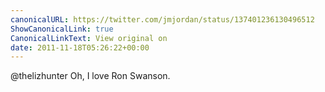 ```yaml
---
canonicalURL: https://twitter.com/jmjordan/status/137401236130496512
ShowCanonicalLink: true
CanonicalLinkText: View original on
date: 2011-11-18T05:26:22+00:00
---
```

@thelizhunter Oh, I love Ron Swanson.